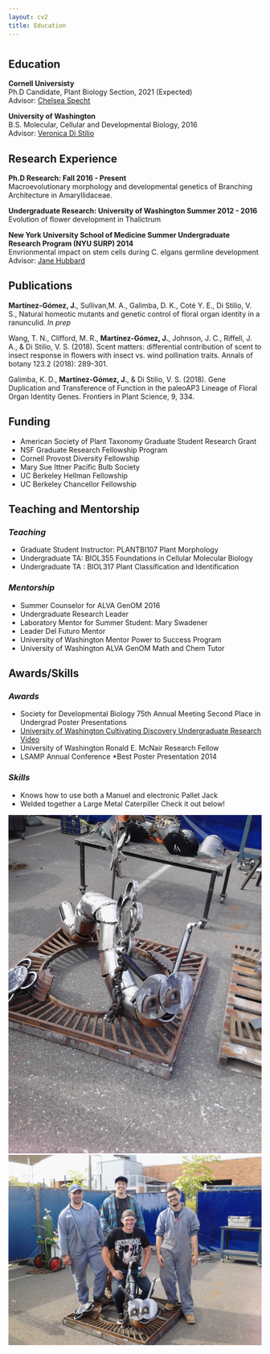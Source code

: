 ```yaml
---
layout: cv2
title: Education
---
```

#
## Education
**Cornell Universisty**  
Ph.D Candidate, Plant Biology Section, 2021 (Expected)  
Advisor: [Chelsea Specht](http://blogs.cornell.edu/specht/)

**University of Washington**  
B.S.  Molecular, Cellular and Developmental Biology, 2016  
Advisor: [Veronica Di Stilio](http://faculty.washington.edu/distilio/)  


## Research Experience
**Ph.D Research: Fall 2016 - Present**  
Macroevolutionary morphology and developmental genetics of Branching Architecture in Amaryllidaceae. 

**Undergraduate Research: University of Washington 	Summer 2012 - 2016**  
Evolution of flower development  in Thalictrum 

**New York University School of Medicine Summer Undergraduate  
Research Program (NYU SURP) 2014**  
Envrionmental impact on stem cells during C. elgans germline development  
Advisor: [Jane Hubbard](http://jhubbardlab.med.nyu.edu/)

## Publications
**Martínez-Gómez, J.**, Sullivan,M. A., Galimba, D. K., Coté Y. E., Di Stilio, V. S., Natural homeotic mutants and genetic control of floral organ identity in a ranunculid. *In prep*

Wang, T. N., Clifford, M. R., **Martínez-Gómez, J.**, Johnson, J. C., Riffell, J. A., & Di Stilio, V. S. (2018). Scent matters: differential contribution of scent to insect response in flowers with insect vs. wind pollination traits. Annals of botany 123.2 (2018): 289-301.

Galimba, K. D., **Martínez-Gómez, J.**, & Di Stilio, V. S. (2018). Gene Duplication and Transference of Function in the paleoAP3 Lineage of Floral Organ Identity Genes. Frontiers in Plant Science, 9, 334.


## Funding
* American Society of Plant Taxonomy Graduate Student Research Grant
* NSF Graduate Research Fellowship Program  
* Cornell Provost Diversity Fellowship    
* Mary Sue Ittner Pacific Bulb Society    
* UC Berkeley Hellman Fellowship    
* UC Berkeley Chancellor Fellowship  

## Teaching and Mentorship 
### *Teaching* 
<ul>
<li>Graduate Student Instructor: PLANTBI107 Plant Morphology</li>  
<li>Undergraduate TA: BIOL355 Foundations in Cellular Molecular Biology </li>  
<li>Undergraduate TA : BIOL317 Plant Classification and Identification</li>  
</ul>

### *Mentorship*
* Summer Counselor for ALVA GenOM 2016   
* Undergraduate Research Leader   
* Laboratory Mentor for Summer Student: Mary Swadener   
* Leader Del Futuro Mentor  
* University of Washington Mentor Power to Success Program  
* University of Washington ALVA GenOM Math and Chem Tutor   

## Awards/Skills
### *Awards*
* Society for Developmental Biology 75th Annual Meeting Second Place in Undergrad Poster Presentations  
* [University of Washington Cultivating Discovery Undergraduate Research Video](https://www.youtube.com/watch?v=eRAfphm7Eac)   
* University of Washington Ronald E. McNair Research Fellow  
* LSAMP Annual Conference *Best Poster Presentation 2014 
### *Skills*
* Knows how to use both a Manuel and electronic Pallet Jack
* Welded together a Large Metal Caterpiller Check it out below!


!["His Name was Edwig"](assets/img/Caterpiller1.jpg)
![alt text](/assets/img/Caterpiller2.jpg "Team Work Makes the Dream Work!!!")
